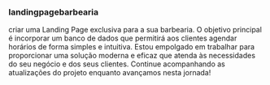 ### landingpagebarbearia

criar uma Landing Page exclusiva para a sua barbearia. O objetivo principal é incorporar um banco de dados que permitirá aos clientes agendar horários de forma simples e intuitiva. Estou empolgado em trabalhar para proporcionar uma solução moderna e eficaz que atenda às necessidades do seu negócio e dos seus clientes. Continue acompanhando as atualizações do projeto enquanto avançamos nesta jornada!
